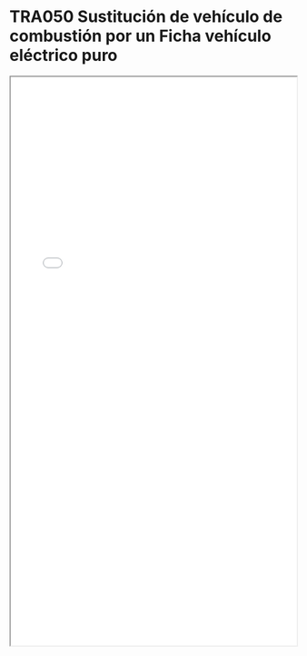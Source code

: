 # TRA050  Sustitución de vehículo de combustión por un Ficha vehículo eléctrico puro

<iframe src="../TRA050  Sustitución de vehículo de combustión por un Ficha vehículo eléctrico puro.pdf" width="100%" height="1000px"></iframe>
